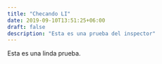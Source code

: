 ```yaml
---
title: "Checando LI"
date: 2019-09-10T13:51:25+06:00
draft: false
description: "Esta es una prueba del inspector"
---
```


Esta es una linda prueba.


<a href="https://www.microsoft.com/es-mx"><img src="https://sg.com.mx/sgvirtual/images/logos/microsoft.png" alt="" class="img-fluid"></a>